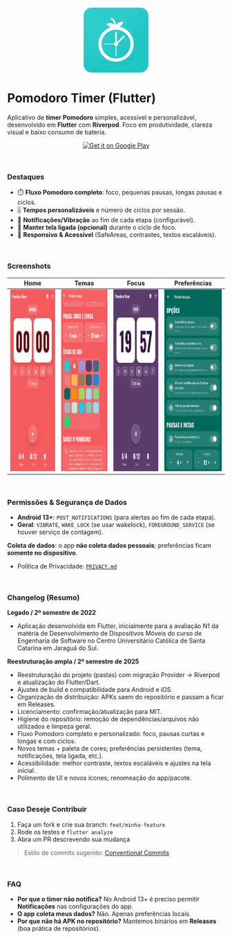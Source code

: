 <p align="center">
  <a href="https://play.google.com/store/apps/details?id=com.seu.pacote" target="_blank">
    <img alt="Pomodoro Timer New Icon" height="150" src="assets/icon/icon-rounded.png"/>
  </a>
</p>

# Pomodoro Timer (Flutter)

Aplicativo de **timer Pomodoro** simples, acessível e personalizável, desenvolvido em **Flutter** com **Riverpod**. Foco em produtividade, clareza visual e baixo consumo de bateria.

<p align="center">
  <a href="https://play.google.com/store/apps/details?id=com.seu.pacote" target="_blank">
    <img alt="Get it on Google Play" height="70" src="https://play.google.com/intl/en_us/badges/static/images/badges/en_badge_web_generic.png"/>
  </a>
</p>

</br>

### Destaques

* ⏱️ **Fluxo Pomodoro completo**: foco, pequenas pausas, longas pausas e ciclos.
* 🎚️ **Tempos personalizáveis** e número de ciclos por sessão.
* 🔔 **Notificações/Vibração** ao fim de cada etapa (configurável).
* 📴 **Manter tela ligada (opcional)** durante o ciclo de foco.
* 📱 **Responsivo & Acessível** (SafeAreas, contrastes, textos escaláveis).

</br>

### Screenshots

| Home | Temas | Focus | Preferências |
|---|---|---|---|
| <img src="assets/screenshots/screenshot1.png" alt="Home" height="420" /> | <img src="assets/screenshots/screenshot2.png" alt="Temas" height="420" /> | <img src="assets/screenshots/screenshot3.png" alt="Focus" height="420" /> | <img src="assets/screenshots/screenshot4.png" alt="Preferências" height="420" /> |


</br>


### Permissões & Segurança de Dados

* **Android 13+**: `POST_NOTIFICATIONS` (para alertas ao fim de cada etapa).
* **Geral**: `VIBRATE`, `WAKE_LOCK` (se usar wakelock), `FOREGROUND_SERVICE` (se houver serviço de contagem).

**Coleta de dados**: o app **não coleta dados pessoais**; preferências ficam **somente no dispositivo**.

* Política de Privacidade: [`PRIVACY.md`](PRIVACY.md)

</br>

### Changelog (Resumo)

**Legado / 2º semestre de 2022**

* Aplicação desenvolvida em Flutter, inicialmente para a avaliação N1 da matéria de Desenvolvimento de Dispositivos Móveis do curso de Engenharia de Software no Centro Universitário Católica de Santa Catarina em Jaraguá do Sul.

**Reestruturação ampla / 2º semestre de 2025**

* Reestruturação do projeto (pastas) com migração Provider → Riverpod e atualização do Flutter/Dart.
* Ajustes de build e compatibilidade para Android e iOS.
* Organização de distribuição: APKs saem do repositório e passam a ficar em Releases.
* Licenciamento: confirmação/atualização para MIT.
* Higiene do repositório: remoção de dependências/arquivos não utilizados e limpeza geral.
* Fluxo Pomodoro completo e personalizado: foco, pausas curtas e longas e com ciclos.
* Novos temas + paleta de cores; preferências persistentes (tema, notificações, tela ligada, etc.).
* Acessibilidade: melhor contraste, textos escaláveis e ajustes na tela inicial.
* Polimento de UI e novos ícones; renomeação do app/pacote.

</br>

### Caso Deseje Contribuir

1. Faça um fork e crie sua branch: `feat/minha-feature`
2. Rode os testes e `flutter analyze`
3. Abra um PR descrevendo sua mudança

> Estilo de commits sugerido: [Conventional Commits](https://www.conventionalcommits.org/)

</br>

### FAQ

* **Por que o timer não notifica?** No Android 13+ é preciso permitir **Notificações** nas configurações do app.
* **O app coleta meus dados?** Não. Apenas preferências locais.
* **Por que não há APK no repositório?** Mantemos binários em **Releases** (boa prática de repositórios).
